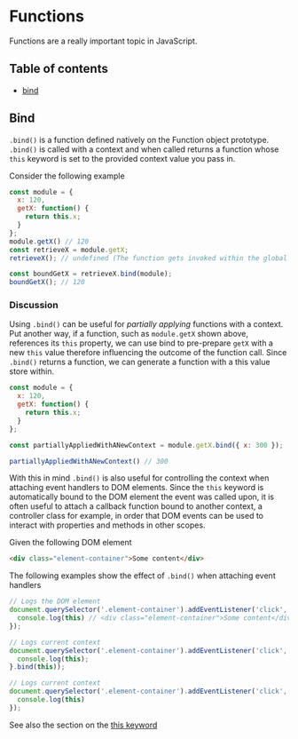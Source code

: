 # Functions
Functions are a really important topic in JavaScript.

## Table of contents

- [bind](#bind)

## Bind
`.bind()` is a function defined natively on the Function object prototype. `.bind()` is called with a context and when called returns a function whose `this` keyword is set to the provided context value you pass in.

Consider the following example
```js
const module = {
  x: 120,
  getX: function() {
    return this.x;
  }
};
module.getX() // 120
const retrieveX = module.getX;
retrieveX(); // undefined (The function gets invoked within the global scope

const boundGetX = retrieveX.bind(module);
boundGetX(); // 120
```

### Discussion
Using `.bind()` can be useful for _partially applying_ functions with a context. Put another way, if a function, such as `module.getX` shown above, references its `this` property, we can use bind to pre-prepare `getX` with a new `this` value therefore influencing the outcome of the function call. Since `.bind()` returns a function, we can generate a function with a this value store within.

```js
const module = {
  x: 120,
  getX: function() {
    return this.x;
  }
};

const partiallyAppliedWithANewContext = module.getX.bind({ x: 300 });

partiallyAppliedWithANewContext() // 300
```

With this in mind `.bind()` is also useful for controlling the context when attaching event handlers to DOM elements. Since the `this` keyword is automatically bound to the DOM element the event was called upon, it is often useful to attach a callback function bound to another context, a controller class for example, in order that DOM events can be used to interact with properties and methods in other scopes.

Given the following DOM element

```html
<div class="element-container">Some content</div>

```
The following examples show the effect of `.bind()` when attaching event handlers
```js
// Logs the DOM element
document.querySelector('.element-container').addEventListener('click', function() {
  console.log(this) // <div class="element-container">Some content</div>
});

// Logs current context
document.querySelector('.element-container').addEventListener('click', function() {
  console.log(this);
}.bind(this));

```
```js
// Logs current context
document.querySelector('.element-container').addEventListener('click', () => {
  console.log(this)
});
```

See also the section on the [this keyword](https://github.com/kojinkai/js-handbook/tree/master/this)

